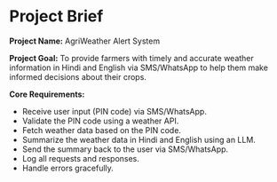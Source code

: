 # Project Brief

**Project Name:** AgriWeather Alert System

**Project Goal:** To provide farmers with timely and accurate weather information in Hindi and English via SMS/WhatsApp to help them make informed decisions about their crops.

**Core Requirements:**

*   Receive user input (PIN code) via SMS/WhatsApp.
*   Validate the PIN code using a weather API.
*   Fetch weather data based on the PIN code.
*   Summarize the weather data in Hindi and English using an LLM.
*   Send the summary back to the user via SMS/WhatsApp.
*   Log all requests and responses.
*   Handle errors gracefully.
